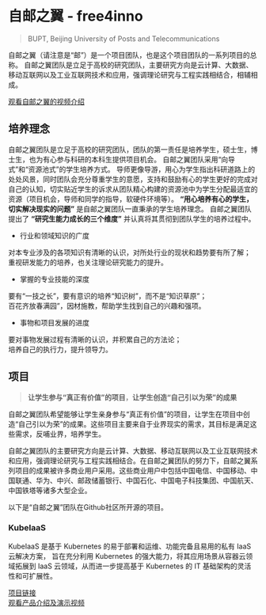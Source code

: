 # 自邮之翼 - free4inno
> BUPT, Beijing University of Posts and Telecommunications

自邮之翼（请注意是“邮”）是一个项目团队，也是这个项目团队的一系列项目的总称。
自邮之翼团队是立足于高校的研究团队，主要研究方向是云计算、大数据、移动互联网以及工业互联网技术和应用，强调理论研究与工程实践相结合，相辅相成。

[观看自邮之翼的视频介绍](https://www.bilibili.com/video/BV15z411B7Wc/)

## 培养理念

自邮之翼团队是立足于高校的研究团队，团队的第一责任是培养学生，硕士生，博士生，也为有心参与科研的本科生提供项目机会。
自邮之翼团队采用“向导式”和“资源池式”的学生培养方式。
导师更像导游，用心为学生指出科研道路上的处处风景，同时团队会充分尊重学生的意愿，支持和鼓励有心的学生更好的完成对自己的认知，切实贴近学生的诉求从团队精心构建的资源池中为学生分配最适宜的资源（项目机会，导师和同学的指导，软硬件环境等）。
**“用心培养有心的学生，切实解决现实的问题”** 是自邮之翼团队一直秉承的学生培养理念。
自邮之翼团队提出了 **“研究生能力成长的三个维度”** 并认真将其贯彻到团队学生的培养过程中。

- 行业和领域知识的广度

对本专业涉及的各项知识有清晰的认识，对所处行业的现状和趋势要有所了解；  
重视研发能力的培养，也关注理论研究能力的提升。

- 掌握的专业技能的深度

要有“一技之长”，要有意识的培养“知识树”，而不是“知识草原”；  
百花齐放春满园”，因材施教，帮助学生找到自己的兴趣和强项。

- 事物和项目发展的进度

要对事物发展过程有清晰的认识，并积累自己的方法论；  
培养自己的执行力，提升领导力。

## 项目

> **让学生参与“真正有价值”的项目**，**让学生创造“自己引以为荣”的成果**

自邮之翼团队希望能够让学生亲身参与“真正有价值”的项目，让学生在项目中创造“自己引以为荣”的成果。这些项目主要来自于业界现实的需求，其目标是满足这些需求，反哺业界，培养学生。

自邮之翼团队的主要研究方向是云计算、大数据、移动互联网以及工业互联网技术和应用，强调理论研究与工程实践相结合。在自邮之翼团队的努力下，自邮之翼系列项目的成果被许多商业用户采用。这些商业用户中包括中国电信、中国移动、中国联通、华为、中兴、邮政储蓄银行、中国石化、中国电子科技集团、中国航天、中国铁塔等诸多大型企业。

以下是“自邮之翼”团队在Github社区所开源的项目。

### KubeIaaS

KubeIaaS 是基于 Kubernetes 的易于部署和运维、功能完备且易用的私有 IaaS 云解决方案， 旨在充分利用 Kubernetes 的强大能力，将其应用场景从容器云领域拓展到 IaaS 云领域，从而进一步提高基于 Kubernetes 的 IT 基础架构的灵活性和可扩展性。

[项目链接](https://github.com/free4inno/kubeiaas)  
[观看产品介绍及演示视频](https://www.bilibili.com/video/BV1em4y1C7uE/)

